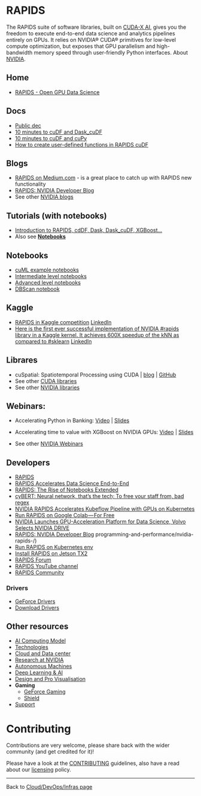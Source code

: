 # RAPIDS

The RAPIDS suite of software libraries, built on [CUDA-X AI](https://www.developer.nvidia.com/machine-learning), gives you the freedom to execute end-to-end data science and analytics pipelines entirely on GPUs. It relies on NVIDIA® CUDA® primitives for low-level compute optimization, but exposes that GPU parallelism and high-bandwidth memory speed through user-friendly Python interfaces. About [NVIDIA](https://www.nvidia.com/en-gb/about-nvidia/).

## Home

- [RAPIDS - Open GPU Data Science](https://rapids.ai/index.html)

## Docs

- [Public dec](https://docs.rapids.ai/overview)
- [10 minutes to cuDF and Dask_cuDF](https://medium.com/rapids-ai/10-minutes-to-rapids-cudf-and-dask-cudf-3d16fcb84139)
- [10 minutes to cuDF and cuPy](https://medium.com/rapids-ai/10-minutes-to-cudf-and-cupy-e131cac0439b)
- [How to create user-defined functions in RAPIDS cuDF](https://medium.com/rapids-ai/user-defined-functions-in-rapids-cudf-2d7c3fc2728d)

## Blogs

- [RAPIDS on Medium.com](https://medium.com/rapids-ai) - is a great place to catch up with RAPIDS new functionality
- [RAPIDS: NVIDIA Developer Blog](https://devblogs.nvidia.com/tag/rapids/)
- See other [NVIDIA blogs](https://blogs.nvidia.com/)

## Tutorials (with notebooks)

- [Introduction to RAPIDS, cdDF, Dask, Dask_cuDF, XGBoost...](https://github.com/rapidsai/notebooks-contrib/tree/master/getting_started_notebooks/intro_tutorials)
- Also see **[Notebooks](#notebooks)**

##  Notebooks

- [cuML example notebooks](https://github.com/rapidsai/notebooks/tree/master/cuml)
- [Intermediate level notebooks](https://github.com/rapidsai/notebooks-contrib/tree/master/intermediate_notebooks)
- [Advanced level notebooks](https://github.com/rapidsai/notebooks-contrib/tree/master/advanced_notebooks/tutorials)
- [DBScan notebook](https://github.com/rapidsai/notebooks/blob/master/tutorials/DBSCAN_Demo_Full.ipynb)

## Kaggle

- [RAPIDS in Kaggle competition](https://www.kaggle.com/cdeotte/rapids/) [LinkedIn](https://www.linkedin.com/posts/miguelusque_kaggle-rapids-gpu-activity-6628421575299383297-Ifuu)
- [Here is the first ever successful implementation of NVIDIA #rapids library in a Kaggle kernel. It achieves 600X speedup of the kNN as compared to #sklearn](https://www.kaggle.com/cdeotte/rapids-gpu-knn-mnist-0-97) [LinkedIn](https://www.linkedin.com/posts/tunguz_rapids-sklearn-ml-activity-6626833143032885248-XQA6)

## Librares

- cuSpatial: Spatiotemporal Processing using CUDA | [blog](https://medium.com/rapids-ai/releasing-cuspatial-to-accelerate-geospatial-and-spatiotemporal-processing-b686d8b32a9) | [GitHub](https://github.com/rapidsai/cuspatial)
- See other [CUDA libraries](https://docs.nvidia.com/cuda-libraries/index.html)
- See other [NVIDIA libraries](https://developer.nvidia.com/nvidia-management-library-nvml)

## Webinars:

- Accelerating Python in Banking: [Video](http://go.nvidianews.com/dc/Ty58ol2Ube3I8pgmu_WArvStj6XbWRGXWkAZY1LzhWTzLXNHPKS0BV7BGSc_UfLnrsN9qjvyMiH8wtAcnwkDDJE_zyT20X09IhXpUleXnkormNn_I7YN7wCQbIT2P_Y67fyNRPBnfaI7L9zGOJhCom0G7IhBu0tm6dtU1yJ3Hi3MgnKoJ-9JiyUSQYldQvKh-SCGl0PxIVWPv8SGIN1RfB85dtbGPENq_oQmFGMrrdQ=/x0O0020g0DVb6MF0uEm7RNn) | [Slides](https://info.nvidia.com/rs/156-OFN-742/images/FS%20Webinar%20Deck.pdf)

- Accelerating time to value with XGBoost on NVIDIA GPUs: [Video](http://go.nvidianews.com/dc/Ty58ol2Ube3I8pgmu_WArvStj6XbWRGXWkAZY1LzhWTzLXNHPKS0BV7BGSc_UfLnrsN9qjvyMiH8wtAcnwkDDFDtKliOU6Zkt26zjxUl0_65UUdvWmEP_nGV2zaig74zMzbXHBd3ZGsItQME0RixBzSo3sucCenUbYn1ddp8kKSRKyuAw9l1B7ovytLEJfu-I7ZYlDZlwMLPj8Nl0wpOUsXgTACAIyem682A91XzX0E=/s011b6W0RFME0O2nm700E0N) | [Slides](https://info.nvidia.com/rs/156-OFN-742/images/NVIDIA_XGBoost-webinar-20190627.pdf)

- See other [NVIDIA Webinars](https://www.nvidia.com/en-gb/about-nvidia/webinar-portal/)

## Developers

- [RAPIDS](https://www.developer.nvidia.com/rapids)
- [RAPIDS Accelerates Data Science End-to-End](https://devblogs.nvidia.com/gpu-accelerated-analytics-rapids/)
- [RAPIDS: The Rise of Notebooks Extended](https://news.developer.nvidia.com/rapids-the-rise-of-notebooks-extended/)
- [cyBERT: Neural network, that’s the tech; To free your staff from, bad regex](https://news.developer.nvidia.com/cybert-rapids-ai/)
- [NVIDIA RAPIDS Accelerates Kubeflow Pipeline with GPUs on Kubernetes](https://news.developer.nvidia.com/nvidia-rapids-accelerates-kubeflow-pipeline-with-gpus-on-kubernetes/)
- [Run RAPIDS on Google Colab — For Free](https://news.developer.nvidia.com/run-rapids-on-google-colab/)
- [NVIDIA Launches GPU-Acceleration Platform for Data Science, Volvo Selects NVIDIA DRIVE](https://blogs.nvidia.com/blog/2018/10/10/gtc-europe-keynote-rapids-volvo-clara-ai/)
- [RAPIDS: NVIDIA Developer Blog](https://devblogs.nvidia.com/tag/rapids/)
programming-and-performance/nvidia-rapids-/)
- [Run RAPIDS on Kubernetes env](https://devtalk.nvidia.com/default/topic/1068597/run-rapids-on-kubernetes-env/?offset=1)
- [Install RAPIDS on Jetson TX2](https://devtalk.nvidia.com/default/topic/1069140/install-rapids-on-jetson-tx2/?offset=2)
- [RAPIDS Forum](https://devtalk.nvidia.com/default/topic/1066888/cuda-)
- [RAPIDS YouTube channel](https://www.youtube.com/playlist?list=PL5B692fm6--tQAPcRgSpE6FxPqQi5VtwE)
- [RAPIDS Community](https://rapids.ai/community.html)

### Drivers

- [GeForce Drivers](https://www.geforce.co.uk/drivers)
- [Download Drivers](https://www.nvidia.co.uk/Download/index.aspx?lang=en-uk)

## Other resources

- [AI Computing Model](https://www.nvidia.com/en-gb/about-nvidia/ai-computing/)
- [Technologies](https://www.nvidia.com/en-gb/technologies/)
- [Cloud and Data center](https://www.nvidia.com/en-gb/data-center/)
- [Research at NVIDIA](https://www.nvidia.com/en-us/research/)
- [Autonomous Machines](https://www.nvidia.com/en-gb/autonomous-machines/)
- [Deep Learning & AI](https://www.nvidia.com/en-gb/deep-learning-ai/)
- [Design and Pro Visualisation](https://www.nvidia.com/en-gb/design-visualization/)
- **Gaming**
  - [GeForce Gaming](https://www.nvidia.com/en-gb/geforce/)
  - [Shield](https://www.nvidia.com/en-gb/shield/)
- [Support](https://www.nvidia.com/en-gb/support/)

# Contributing

Contributions are very welcome, please share back with the wider community (and get credited for it)!

Please have a look at the [CONTRIBUTING](../../CONTRIBUTING.md) guidelines, also have a read about our [licensing](../../LICENSE.md) policy.

---

Back to [Cloud/DevOps/Infras page](../../README.md)